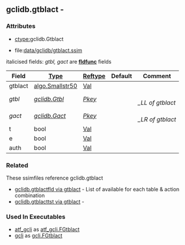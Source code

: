## gclidb.gtblact -


### Attributes
<a href="#attributes"></a>
<!-- dev.mdmark  mdmark:MDSECTION  state:BEG_AUTO  param:Attributes -->
* [ctype:](/txt/ssimdb/dmmeta/ctype.md)gclidb.Gtblact

* file:[data/gclidb/gtblact.ssim](/data/gclidb/gtblact.ssim)

italicised fields: *gtbl, gact* are [**fldfunc**](/txt/ssim.md#fldfunc) fields

|Field|[Type](/txt/ssimdb/dmmeta/ctype.md)|[Reftype](/txt/ssimdb/dmmeta/reftype.md)|Default|Comment|
|---|---|---|---|---|
|gtblact|[algo.Smallstr50](/txt/protocol/algo/README.md#algo-smallstr50)|[Val](/txt/exe/amc/reftypes.md#val)|||
|*gtbl*|*[gclidb.Gtbl](/txt/ssimdb/gclidb/gtbl.md)*|*[Pkey](/txt/exe/amc/reftypes.md#pkey)*||*<br>_LL of gtblact*|
|*gact*|*[gclidb.Gact](/txt/ssimdb/gclidb/gact.md)*|*[Pkey](/txt/exe/amc/reftypes.md#pkey)*||*<br>_LR of gtblact*|
|t|bool|[Val](/txt/exe/amc/reftypes.md#val)|||
|e|bool|[Val](/txt/exe/amc/reftypes.md#val)|||
|auth|bool|[Val](/txt/exe/amc/reftypes.md#val)|||

<!-- dev.mdmark  mdmark:MDSECTION  state:END_AUTO  param:Attributes -->

### Related
<a href="#related"></a>
<!-- dev.mdmark  mdmark:MDSECTION  state:BEG_AUTO  param:Related -->
These ssimfiles reference gclidb.gtblact

* [gclidb.gtblactfld via gtblact](/txt/ssimdb/gclidb/gtblactfld.md) - List of available for each table & action combination 
* [gclidb.gtblacttst via gtblact](/txt/ssimdb/gclidb/gtblacttst.md) -  

<!-- dev.mdmark  mdmark:MDSECTION  state:END_AUTO  param:Related -->

### Used In Executables
<a href="#used-in-executables"></a>
<!-- dev.mdmark  mdmark:MDSECTION  state:BEG_AUTO  param:ImdbUses -->

* [atf_gcli](/txt/exe/atf_gcli/internals.md) as [atf_gcli.FGtblact](/txt/exe/atf_gcli/internals.md#atf_gcli-fgtblact)
* [gcli](/txt/exe/gcli/internals.md) as [gcli.FGtblact](/txt/exe/gcli/internals.md#gcli-fgtblact)

<!-- dev.mdmark  mdmark:MDSECTION  state:END_AUTO  param:ImdbUses -->

